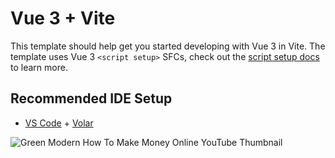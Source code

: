 # Vue 3 + Vite

This template should help get you started developing with Vue 3 in Vite. The template uses Vue 3 `<script setup>` SFCs, check out the [script setup docs](https://v3.vuejs.org/api/sfc-script-setup.html#sfc-script-setup) to learn more.

## Recommended IDE Setup

- [VS Code](https://code.visualstudio.com/) + [Volar](https://marketplace.visualstudio.com/items?itemName=Vue.volar)
 
![Green Modern How To Make Money Online YouTube Thumbnail](https://github.com/razorcx/vue3-vite-blog-template/assets/33914951/3c768731-cdb2-4730-a422-8130a38c06a9)
